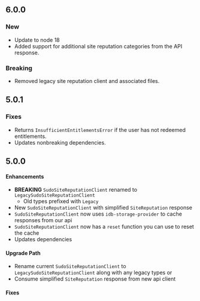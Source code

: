 ## 6.0.0

### New

- Update to node 18
- Added support for additional site reputation categories from the API response.

### Breaking

- Removed legacy site reputation client and associated files.

## 5.0.1

### Fixes

- Returns `InsufficientEntitlementsError` if the user has not redeemed entitlements.
- Updates nonbreaking dependencies.

## 5.0.0

#### Enhancements

- **BREAKING** `SudoSiteReputationClient` renamed to `LegacySudoSiteReputationClient`
  - Old types prefixed with `Legacy`
- New `SudoSiteReputationClient` with simplified `SiteReputation` response
- `SudoSiteReputationClient` now uses `idb-storage-provider` to cache responses from our api
- `SudoSiteReputationClient` now has a `reset` function you can use to reset the cache
- Updates dependencies

#### Upgrade Path

- Rename current `SudoSiteReputationClient` to `LegacySudoSiteReputationClient` along with any legacy types
  or
- Consume simplified `SiteReputation` response from new api client

#### Fixes
